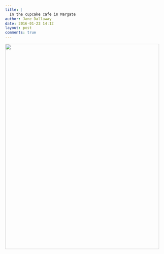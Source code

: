 ```yaml
---
title: |
  In the cupcake cafe in Margate
author: Jane Dallaway
date: 2016-01-23 14:12
layout: post
comments: true
---
```


<div><a href="http://static.skitters.dallaway.com/tp_IMG_5899.JPG"><img src="http://static.skitters.dallaway.com/tp_thumb_IMG_5899.JPG" width="500" height="667"/></a></div>



  

      
